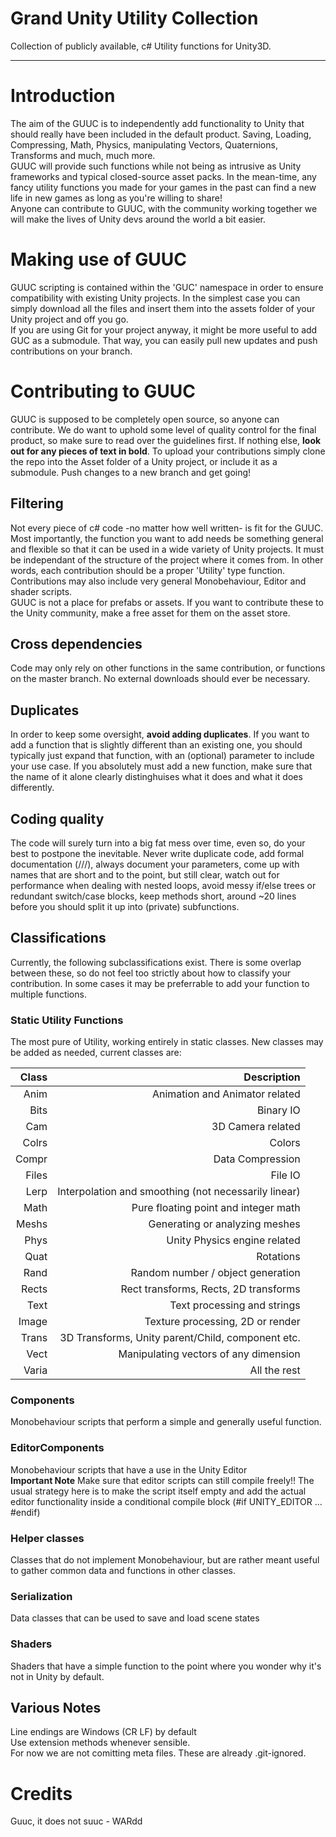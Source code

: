 # Grand Unity Utility Collection
Collection of publicly available, c# Utility functions for Unity3D. 

--------------------------

# Introduction

The aim of the GUUC is to independently add functionality to Unity that should really have been included in the default product. Saving, Loading, Compressing, Math, Physics, manipulating Vectors, Quaternions, Transforms and much, much more.<br/>
GUUC will provide such functions while not being as intrusive as Unity frameworks and typical closed-source asset packs. In the mean-time, any fancy utility functions you made for your games in the past can find a new life in new games as long as you're willing to share!<br/>
Anyone can contribute to GUUC, with the community working together we will make the lives of Unity devs around the world a bit easier.

# Making use of GUUC

GUUC scripting is contained within the 'GUC' namespace in order to ensure compatibility with existing Unity projects. In the simplest case you can simply download all the files and insert them into the assets folder of your Unity project and off you go.<br/>
If you are using Git for your project anyway, it might be more useful to add GUC as a submodule. That way, you can easily pull new updates and push contributions on your branch.

# Contributing to GUUC

GUUC is supposed to be completely open source, so anyone can contribute. We do want to uphold some level of quality control for the final product, so make sure to read over the guidelines first. If nothing else, **look out for any pieces of text in bold**. To upload your contributions simply clone the repo into the Asset folder of a Unity project, or include it as a submodule. Push changes to a new branch and get going!

## Filtering
Not every piece of c# code -no matter how well written- is fit for the GUUC. Most importantly, the function you want to add needs be something general and flexible so that it can be used in a wide variety of Unity projects. It must be independant of the structure of the project where it comes from. In other words, each contribution should be a proper 'Utility' type function. Contributions may also include very general Monobehaviour, Editor and shader scripts.<br/>
GUUC is not a place for prefabs or assets. If you want to contribute these to the Unity community, make a free asset for them on the asset store.

## Cross dependencies
Code may only rely on other functions in the same contribution, or functions on the master branch. No external downloads should ever be necessary.

## Duplicates
In order to keep some oversight, **avoid adding duplicates**. If you want to add a function that is slightly different than an existing one, you should typically just expand that function, with an (optional) parameter to include your use case. If you absolutely must add a new function, make sure that the name of it alone clearly distinghuises what it does and what it does differently.

## Coding quality
The code will surely turn into a big fat mess over time, even so, do your best to postpone the inevitable. Never write duplicate code, add formal documentation (///), always document your parameters, come up with names that are short and to the point, but still clear, watch out for performance when dealing with nested loops, avoid messy if/else trees or redundant switch/case blocks, keep methods short, around ~20 lines before you should split it up into (private) subfunctions.

## Classifications
Currently, the following subclassifications exist. There is some overlap between these, so do not feel too strictly about how to classify your contribution. In some cases it may be preferrable to add your function to multiple functions.

### Static Utility Functions
The most pure of Utility, working entirely in static classes. New classes may be added as needed, current classes are:

| Class    | Description                    |
| --------:| ------------------------------:|
| Anim     | Animation and Animator related |
| Bits     | Binary IO |
| Cam      | 3D Camera related |
| Colrs    | Colors |
| Compr    | Data Compression |
| Files    | File IO |
| Lerp     | Interpolation and smoothing (not necessarily linear) |
| Math     | Pure floating point and integer math |
| Meshs    | Generating or analyzing meshes |
| Phys     | Unity Physics engine related |
| Quat     | Rotations |
| Rand     | Random number / object generation |
| Rects    | Rect transforms, Rects, 2D transforms |
| Text     | Text processing and strings |
| Image    | Texture processing, 2D or render |
| Trans    | 3D Transforms, Unity parent/Child, component etc. |
| Vect     | Manipulating vectors of any dimension |
| Varia    | All the rest |

### Components
Monobehaviour scripts that perform a simple and generally useful function.

### EditorComponents
Monobehaviour scripts that have a use in the Unity Editor<br/>
**Important Note** Make sure that editor scripts can still compile freely!! The usual strategy here is to make the script itself empty and add the actual editor functionality inside a conditional compile block (#if UNITY_EDITOR ... #endif)

### Helper classes
Classes that do not implement Monobehaviour, but are rather meant useful to gather common data and functions in other classes.

### Serialization
Data classes that can be used to save and load scene states

### Shaders
Shaders that have a simple function to the point where you wonder why it's not in Unity by default.

## Various Notes
Line endings are Windows (CR LF) by default<br/>
Use extension methods whenever sensible.<br/>
For now we are not comitting meta files. These are already .git-ignored.<br/>

# Credits
Guuc, it does not suuc - WARdd
